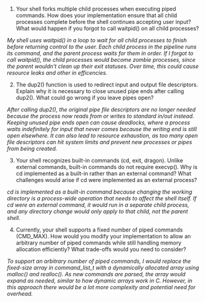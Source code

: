 1. Your shell forks multiple child processes when executing piped commands. How does your implementation ensure that all child processes complete before the shell continues accepting user input? What would happen if you forgot to call waitpid() on all child processes?

_My shell uses waitpid() in a loop to wait for all child processes to finish before returning control to the user. Each child process in the pipeline runs its command, and the parent process waits for them in order. If I forgot to call waitpid(), the child processes would become zombie processes, since the parent wouldn't clean up their exit statuses. Over time, this could cause resource leaks and other in efficencies._

2. The dup2() function is used to redirect input and output file descriptors. Explain why it is necessary to close unused pipe ends after calling dup2(). What could go wrong if you leave pipes open?

_After calling dup2(), the original pipe file descriptors are no longer needed because the process now reads from or writes to standard in/out instead. Keeping unused pipe ends open can cause deadlocks, where a process waits indefinitely for input that never comes because the writing end is still open elsewhere. It can also lead to resource exhaustion, as too many open file descriptors can hit system limits and prevent new processes or pipes from being created._

3. Your shell recognizes built-in commands (cd, exit, dragon). Unlike external commands, built-in commands do not require execvp(). Why is cd implemented as a built-in rather than an external command? What challenges would arise if cd were implemented as an external process?

_cd is implemented as a built-in command because changing the working directory is a process-wide operation that needs to affect the shell itself. If cd were an external command, it would run in a separate child process, and any directory change would only apply to that child, not the parent shell._

4. Currently, your shell supports a fixed number of piped commands (CMD_MAX). How would you modify your implementation to allow an arbitrary number of piped commands while still handling memory allocation efficiently? What trade-offs would you need to consider?

_To support an arbitrary number of piped commands, I would replace the fixed-size array in command_list_t with a dynamically allocated array using malloc() and realloc(). As new commands are parsed, the array would expand as needed, similar to how dynamic arrays work in C. However, in this approach there would be a lot more complexity and potential need for overhead._
